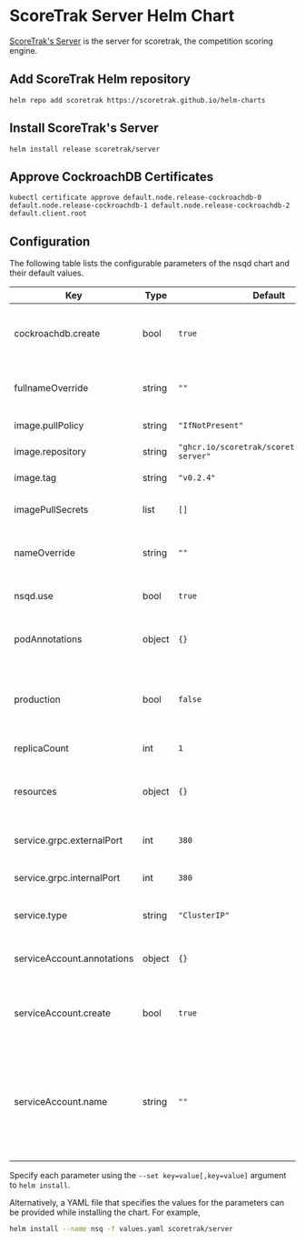 # ScoreTrak Server Helm Chart

[ScoreTrak's Server](https://github.com/ScoreTrak/server) is the server for scoretrak, the competition scoring engine.

## Add ScoreTrak Helm repository

```console
helm repo add scoretrak https://scoretrak.github.io/helm-charts
```

## Install ScoreTrak's Server

```console
helm install release scoretrak/server
```

## Approve CockroachDB Certificates

```console
kubectl certificate approve default.node.release-cockroachdb-0 default.node.release-cockroachdb-1 default.node.release-cockroachdb-2 default.client.root
```


## Configuration

The following table lists the configurable parameters of the nsqd chart and their default values.

| Key                                               | Type   | Default                                          | Description                                                                                                            |
| ------------------------------------------------- | ------ | ------------------------------------------------ | ---------------------------------------------------------------------------------------------------------------------- |
| cockroachdb.create                                | bool   | `true`                                           | Specifies whether to create a cockroachdb instance                                                                     |
| fullnameOverride                                  | string | `""`                                             | String to override server.fullname template                                                                            |
| image.pullPolicy                                  | string | `"IfNotPresent"`                                 | Container image name                                                                                                   |
| image.repository                                  | string | `"ghcr.io/scoretrak/scoretrak/scoretrak-server"` | Container image name                                                                                                   |
| image.tag                                         | string | `"v0.2.4"`                                       | Container image tag                                                                                                    |
| imagePullSecrets                                  | list   | `[]`                                             | Secrets to pull container image                                                                                        |
| nameOverride                                      | string | `""`                                             | String to override server.name template                                                                                |
| nsqd.use                                          | bool   | `true`                                           | Specifies whether to use nsqd                                                                                          |
| podAnnotations                                    | object | `{}`                                             | Additional annotations for StatefulSet Pods                                                                            |
| production                                        | bool   | `false`                                          | Flag to server whether this is a production deployment or dev deployment                                               |
| replicaCount                                      | int    | `1`                                              | Deployment replica count                                                                                               |
| resources                                         | object | `{}`                                             | Resource requests and limits for Deployment Pods                                                                       |
| service.grpc.externalPort                         | int    | `380`                                            | External grpc port to expose for Service                                                                               |
| service.grpc.internalPort                         | int    | `380`                                            | Internal grpc port to expose for Service                                                                               |
| service.type                                      | string | `"ClusterIP"`                                    | Service type for server service                                                                                        |
| serviceAccount.annotations                        | object | `{}`                                             | Annotations to add to the service account                                                                              |
| serviceAccount.create                             | bool   | `true`                                           | Specifies whether a service account should be created                                                                  |
| serviceAccount.name                               | string | `""`                                             | The name of the service account to use. If not set and create is true, a name is generated using the fullname template |
Specify each parameter using the `--set key=value[,key=value]` argument to `helm install`.

Alternatively, a YAML file that specifies the values for the parameters can be provided while installing the chart. For example,

```bash
helm install --name nsq -f values.yaml scoretrak/server
```